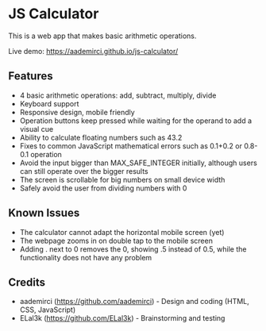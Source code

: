 # JS Calculator

This is a web app that makes basic arithmetic operations. 

Live demo: https://aademirci.github.io/js-calculator/

## Features

* 4 basic arithmetic operations: add, subtract, multiply, divide
* Keyboard support
* Responsive design, mobile friendly
* Operation buttons keep pressed while waiting for the operand to add a visual cue
* Ability to calculate floating numbers such as 43.2
* Fixes to common JavaScript mathematical errors such as 0.1+0.2 or 0.8-0.1 operation
* Avoid the input bigger than MAX_SAFE_INTEGER initially, although users can still operate over the bigger results
* The screen is scrollable for big numbers on small device width
* Safely avoid the user from dividing numbers with 0

## Known Issues

* The calculator cannot adapt the horizontal mobile screen (yet)
* The webpage zooms in on double tap to the mobile screen
* Adding . next to 0 removes the 0, showing .5 instead of 0.5, while the functionality does not have any problem

## Credits

* aademirci (https://github.com/aademirci) - Design and coding (HTML, CSS, JavaScript)
* ELal3k (https://github.com/ELal3k) - Brainstorming and testing